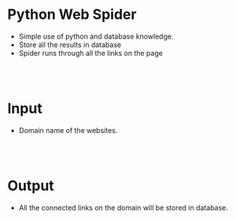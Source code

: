 <h1>Python Web Spider</h1>
<ul><li>Simple use of python and database knowledge.</li>
  <li>Store all the results in database</li>
<li>Spider runs through all the links on the page</li>
</ul>

<br><br>
<h1>Input</h1>
<ul><li>Domain name of the websites.</li></ul>
<br><br>
<h1>Output</h1>
<ul><li>All the connected links on the domain will be stored in database.</li></ul>
